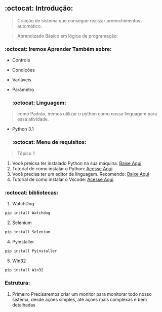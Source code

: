   ## :octocat: Introdução:

> Criação de sistema que consegue realizar preenchimentos automático.


> Aprendizado Básico em lógica de programação:

  ### :octocat: Iremos Aprender Também sobre:
+ Controle
+ Condições
+ Variáveis
+ Parâmetro


  ### :octocat: Linguagem:

> como Padrão, iremos utilizar o python como nossa linguagem para essa atividade.
+ Python 3.1


  ### :octocat: Menu de requisitos:

> Tópico 1
1) Você preicsa ter instalado Python na sua máquina: [Baixe Aqui](https://www.python.org/downloads/)
2) Tutorial de como instalar o Python: [Acesse Aqui](https://www.youtube.com/watch?v=KeDLsBmi3JA)
3) Você precisa ter um editor de linguagem. Recomendo: [Baixe Aqui](https://code.visualstudio.com/)
4) Tutorial de como instalar o Vscode: [Acesse Aqui](https://www.youtube.com/watch?v=_R6YslWRUFk)


  ### :octocat: biblíotecas: 

1) WatchDog 
```python
pip install Watchdog
```
2) Selenium
```python
pip install Selenium
```
4) Pyinstaller
```python
pip install Pyinstaller
```
5) Win32
```python
pip install Win32
```

### Estrutura:

1) Primeiro 
    Precisaremos criar um monitor para monitorar todo nosso sistema, desde ações simples, até ações mais complexas e bem detalhadas